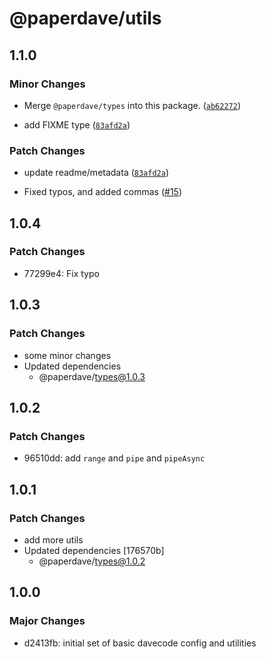 # @paperdave/utils

## 1.1.0

### Minor Changes

- Merge `@paperdave/types` into this package. ([`ab62272`](https://github.com/paperdave/various/commit/ab62272b090b3e21f59cfe89ab687d4801de673b))

* add FIXME type ([`83afd2a`](https://github.com/paperdave/various/commit/83afd2a419e32fe3f9c7e55f756fb063eb9257ca))

### Patch Changes

- update readme/metadata ([`83afd2a`](https://github.com/paperdave/various/commit/83afd2a419e32fe3f9c7e55f756fb063eb9257ca))

* Fixed typos, and added commas ([#15](https://github.com/paperdave/various/pull/15))

## 1.0.4

### Patch Changes

- 77299e4: Fix typo

## 1.0.3

### Patch Changes

- some minor changes
- Updated dependencies
  - @paperdave/types@1.0.3

## 1.0.2

### Patch Changes

- 96510dd: add `range` and `pipe` and `pipeAsync`

## 1.0.1

### Patch Changes

- add more utils
- Updated dependencies [176570b]
  - @paperdave/types@1.0.2

## 1.0.0

### Major Changes

- d2413fb: initial set of basic davecode config and utilities

